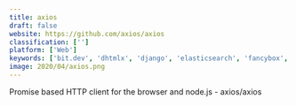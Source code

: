 ```yaml
---
title: axios
draft: false 
website: https://github.com/axios/axios
classification: ['']
platform: ['Web']
keywords: ['bit.dev', 'dhtmlx', 'django', 'elasticsearch', 'fancybox', 'graphql', 'jsonapi', 'kefir', 'modernizr', 'node.js', 'postgraphile', 'pouchdb', 'preact.js', 'prisma', 'rxjs', 'scandit', 'storybook', 'trello', 'webpack', 'jquery']
image: 2020/04/axios.png
---
```

Promise based HTTP client for the browser and node.js - axios/axios